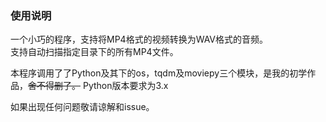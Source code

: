 ###  使用说明
一个小巧的程序，支持将MP4格式的视频转换为WAV格式的音频。  
支持自动扫描指定目录下的所有MP4文件。

本程序调用了了Python及其下的os，tqdm及moviepy三个模块，是我的初学作品，~~舍不得删了。~~
Python版本要求为3.x

如果出现任何问题敬请谅解和issue。
